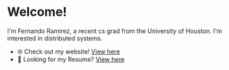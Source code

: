 # Welcome! 

I'm Fernando Ramirez, a recent cs grad from the University of Houston. I'm interested in distributed systems.


- 🌐 Check out my website! [View here](https://www.fernandoramirez.me/)
- 📄 Looking for my Resume? [View here](https://github.com/ramirezfernando/resume/blob/main/Fernando_Ramirez_Resume.pdf)
 
